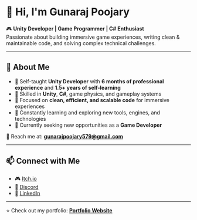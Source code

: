 # 👋 Hi, I'm Gunaraj Poojary

🎮 **Unity Developer | Game Programmer | C# Enthusiast**  
Passionate about building immersive game experiences, writing clean & maintainable code, and solving complex technical challenges.

---

## 🚀 About Me
- 🔹 Self-taught **Unity Developer** with **6 months of professional experience** and **1.5+ years of self-learning**  
- 🔹 Skilled in **Unity**, **C#**, game physics, and gameplay systems  
- 🔹 Focused on **clean, efficient, and scalable code** for immersive experiences  
- 🔹 Constantly learning and exploring new tools, engines, and technologies  
- 🔹 Currently seeking new opportunities as a **Game Developer**

📩 Reach me at: **[gunarajpoojary579@gmail.com](mailto:gunarajpoojary579@gmail.com)**  

---

## 📫 Connect with Me
- 🎮 [Itch.io](https://gunarajpoojary.itch.io)  
- 💬 [Discord](https://discord.com/users/551287302777864207)  
- 💼 [LinkedIn](https://www.linkedin.com/in/gunarajpoojary/)  

---

⭐️ Check out my portfolio: **[Portfolio Website](https://your-portfolio-link.com)**  
